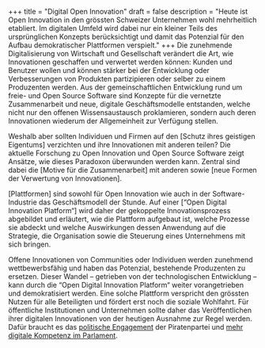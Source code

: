 +++
title = "Digital Open Innovation"
draft = false
description = "Heute ist Open Innovation in den grössten Schweizer Unternehmen wohl mehrheitlich etabliert. Im digitalen Umfeld wird dabei nur ein kleiner Teils des ursprünglichen Konzepts berücksichtigt und damit das Potenzial für den Aufbau demokratischer Plattformen verspielt."
+++
Die zunehmende Digitalisierung von Wirtschaft und Gesellschaft verändert die Art, wie Innovationen geschaffen und verwertet werden können: Kunden und Benutzer wollen und können stärker bei der Entwicklung oder Verbesserungen von Produkten partizipieren oder selber zu einem Produzenten werden. Aus der gemeinschaftlichen Entwicklung rund um freie- und Open Source Software sind Konzepte für die vernetzte Zusammenarbeit und neue, digitale Geschäftsmodelle entstanden, welche nicht nur den offenen Wissensaustausch proklamieren, sondern auch deren Innovationen wiederum der Allgemeinheit zur Verfügung stellen.

Weshalb aber sollten Individuen und Firmen auf den \[Schutz ihres geistigen Eigentums] verzichten und ihre Innovationen mit anderen teilen? Die aktuelle Forschung zu Open Innovation und Open Source Software zeigt Ansätze, wie dieses Paradoxon überwunden werden kann. Zentral sind dabei die \[Motive für die Zusammenarbeit] mit anderen sowie \[neue Formen der Verwertung von Innovationen].

\[Plattformen] sind sowohl für Open Innovation wie auch in der Software-Industrie das Geschäftsmodell der Stunde. Auf einer \[“Open Digital Innovation Platform“] wird daher der gekoppelte Innovationsprozess abgebildet und erläutert, wie die Plattform aufgebaut ist, welche Prozesse sie abdeckt und welche Auswirkungen dessen Anwendung auf die Strategie, die Organisation sowie die Steuerung eines Unternehmens mit sich bringen.

Offene Innovationen von Communities oder Individuen werden zunehmend wettbewerbsfähig und haben das Potenzial, bestehende Produzenten zu ersetzen. Dieser Wandel – getrieben von der technologischen Entwicklung – kann durch die “Open Digital Innovation Platform“ weiter vorangetrieben und demokratisiert werden. Eine solche Plattform verspricht den grössten Nutzen für alle Beteiligten und fördert erst noch die soziale Wohlfahrt. Für öffentliche Institutionen und Unternehmen sollte daher das Veröffentlichen ihrer digitalen Innovationen von der heutigen Ausnahme zur Regel werden. Dafür braucht es das [politische Engagement](https://be.piratenpartei.ch/programm-fuer-die-nationalen-wahlen-2019/) der Piratenpartei und [mehr digitale Kompetenz im Parlament](https://www.kunokunz.ch/vote-pirate/).